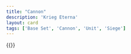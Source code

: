 ```yaml
---
title: "Cannon"
description: 'Krieg Eterna'
layout: card
tags: ['Base Set', 'Cannon', 'Unit', 'Siege']
---
```

{{<card-detail-page title="Cannon3" artwork="On the ramparts by Jehan Georges Vibert (1867)" />}}
